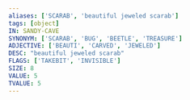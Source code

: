 ```yaml
---
aliases: ['SCARAB', 'beautiful jeweled scarab']
tags: [object]
IN: SANDY-CAVE
SYNONYM: ['SCARAB', 'BUG', 'BEETLE', 'TREASURE']
ADJECTIVE: ['BEAUTI', 'CARVED', 'JEWELED']
DESC: "beautiful jeweled scarab"
FLAGS: ['TAKEBIT', 'INVISIBLE']
SIZE: 8
VALUE: 5
TVALUE: 5
---
```

